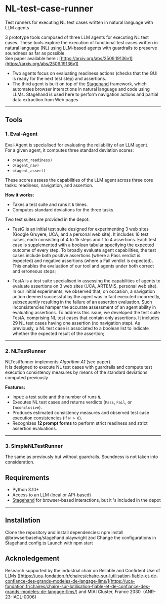 # NL-test-case-runner
Test runners for executing NL test cases written in natural language with LLM agents

3 prototype tools composed of three LLM agents for executing NL test cases. These tools explore the execution of functional test cases written in natural language (NL) using LLM-based agents with guardrails to preserve soundness as far as possible.  
See paper available here : [https://arxiv.org/abs/2509.19136v1](https://arxiv.org/abs/2509.19136v1)
- Two agents focus on evaluating readiness actions (checks that the GUI is ready for the next test step) and assertions.  
- The third agent is built on top of the [Stagehand](https://www.stagehand.dev/) framework, which automates browser interactions in natural language and code using LLMs. Stagehand is used here to perform navigation actions and partial data extraction from Web pages.  

---

## Tools

### 1. Eval-Agent
Eval-Agent is specialised for evaluating the reliability of an LLM agent.  
For a given agent, it computes three standard deviation scores:  

- `σ(agent_readiness)`
- `σ(agent_nav)`  
- `σ(agent_assert)`  

These scores assess the capabilities of the LLM agent across three core tasks: readiness, navigation, and assertion.  

**How it works:**  
- Takes a test suite and runs it `N` times.  
- Computes standard deviations for the three tasks.  

Two test suites are provided in the depot:
- TestG is an initial test suite designed for experimenting 3 web sites (Google Gruyere, UCA, and a personal web site). It includes 16 test cases, each consisting of 4 to 15 steps and 1 to 4 assertions. Each test case is supplemented with a boolean tabular specifying the expected outcome of every step. To broadly evaluate agent capabilities, the test cases include both positive assertions (where a Pass verdict is expected) and negative assertions (where a Fail verdict is expected). This enables the evaluation of our tool and agents under both correct and erroneous steps;

- TestA is a test suite specialised in assessing the capabilities of agents to evaluate assertions on 3 web sites (UCA, ARTEMIS, personal web site). In our initial experiments, we observed that, on occasion, a navigation action deemed successful by the agent was in fact executed incorrectly, subsequently resulting in the failure of an assertion evaluation. Such inconsistencies hamper the accurate assessment of an agent ability in evaluating assertions. To address this issue, we developed the test suite TestA, comprising NL test cases that contain only assertions. It includes 29 NL test cases having one assertion (no navigation step). As previously, a NL test case is associated to a boolean list to indicate whether the expected result of the assertion;  

---

### 2. NLTestRunner
NLTestRunner implements *Algorithm A1* (see paper).  
It is designed to execute NL test cases with guardrails and compute test execution consistency measures by means of the standard deviations computed previously

**Features:**  
- Input: a test suite and the number of runs `N`.  
- Executes NL test cases and returns verdicts (`Pass`, `Fail`, or `Inconclusive`).  
- Produces estimated consistency measures and observed test case execution consistencies (if `N > 0`).  
- Recognizes **12 prompt forms** to perform strict readiness and strict assertion evaluations.  

---

### 3. SimpleNLTestRunner
The same as previously but without guardrails. Soundness is not taken into consideration.

## Requirements
- Python 3.10+  
- Access to an LLM (local or API-based)  
- [Stagehand](https://www.stagehand.dev/) for browser-based interactions, but it 's included in the depot

---

## Installation
Clone the repository and install dependencies: npm install @browserbasehq/stagehand playwright zod
Change the configurations in Stagehand.config.ts
Launch with npm start

## Acknoledgement
Research supported by the industrial chair on Reliable and Confident Use of LLMs ([https://uca-fondation.fr/chaires/chaire-sur-lutilisation-fiable-et-de-confiance-des-grands-modeles-de-langage-llms/](https://uca-fondation.fr/chaires/chaire-sur-lutilisation-fiable-et-de-confiance-des-grands-modeles-de-langage-llms/) and MIAI Cluster, France 2030  (ANR-23-IACL-0006)
